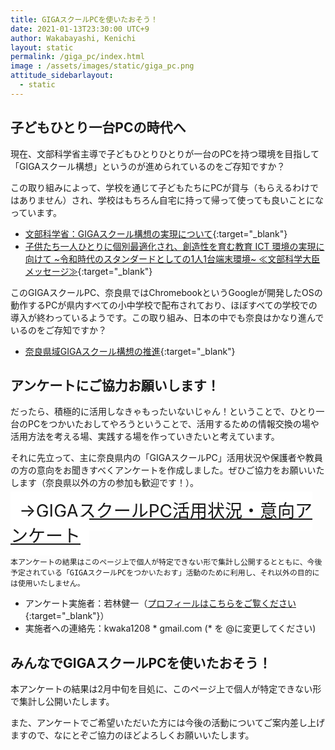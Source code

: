 ```yaml
---
title: GIGAスクールPCを使いたおそう！
date: 2021-01-13T23:30:00 UTC+9
author: Wakabayashi, Kenichi
layout: static
permalink: /giga_pc/index.html
image : /assets/images/static/giga_pc.png
attitude_sidebarlayout:
  - static
---
```

## 子どもひとり一台PCの時代へ
現在、文部科学省主導で子どもひとりひとりが一台のPCを持つ環境を目指して「GIGAスクール構想」というのが進められているのをご存知ですか？

この取り組みによって、学校を通じて子どもたちにPCが貸与（もらえるわけではありません）され、学校はもちろん自宅に持って帰って使っても良いことになっています。

- [文部科学省：GIGAスクール構想の実現について](https://www.mext.go.jp/a_menu/other/index_00001.htm){:target="_blank"}
- [子供たち一人ひとりに個別最適化され、創造性を育む教育 ICT 環境の実現に向けて ~令和時代のスタンダードとしての1人1台端末環境~ ≪文部科学大臣メッセージ≫](https://www.mext.go.jp/content/20191225-mxt_syoto01_000003278_03.pdf){:target="_blank"}

このGIGAスクールPC、奈良県ではChromebookというGoogleが開発したOSの動作するPCが県内すべての小中学校で配布されており、ほぼすべての学校での導入が終わっているようです。この取り組み、日本の中でも奈良はかなり進んでいるのをご存知ですか？

- [奈良県域GIGAスクール構想の推進](http://www.e-net.nara.jp/kenkyo/index.cfm/27,2191,109,html){:target="_blank"}

## アンケートにご協力お願いします！
だったら、積極的に活用しなきゃもったいないじゃん！ということで、ひとり一台のPCをつかいたおしてやろうということで、活用するための情報交換の場や活用方法を考える場、実践する場を作っていきたいと考えています。

それに先立って、主に奈良県内の「GIGAスクールPC」活用状況や保護者や教員の方の意向をお聞きすべくアンケートを作成しました。ぜひご協力をお願いいたします（奈良県以外の方の参加も歓迎です！）。

<a href="https://forms.gle/ErWzBFaJ2jyDYNNG7" target="_blank" style="font-size:2em; background-color:white; padding:0.5em; margin: 10px 0">→GIGAスクールPC活用状況・意向アンケート</a>

```
本アンケートの結果はこのページ上で個人が特定できない形で集計し公開するとともに、今後予定されている「GIGAスクールPCをつかいたおす」活動のために利用し、それ以外の目的には使用いたしません。
```

- アンケート実施者：若林健一（[プロフィールはこちらをご覧ください](https://crssrds.jp/aboutme/){:target="_blank"}）
- 実施者への連絡先：kwaka1208 * gmail.com (* を @に変更してください)



## みんなでGIGAスクールPCを使いたおそう！
本アンケートの結果は2月中旬を目処に、このページ上で個人が特定できない形で集計し公開いたします。

また、アンケートでご希望いただいた方には今後の活動についてご案内差し上げますので、なにとぞご協力のほどよろしくお願いいたします。